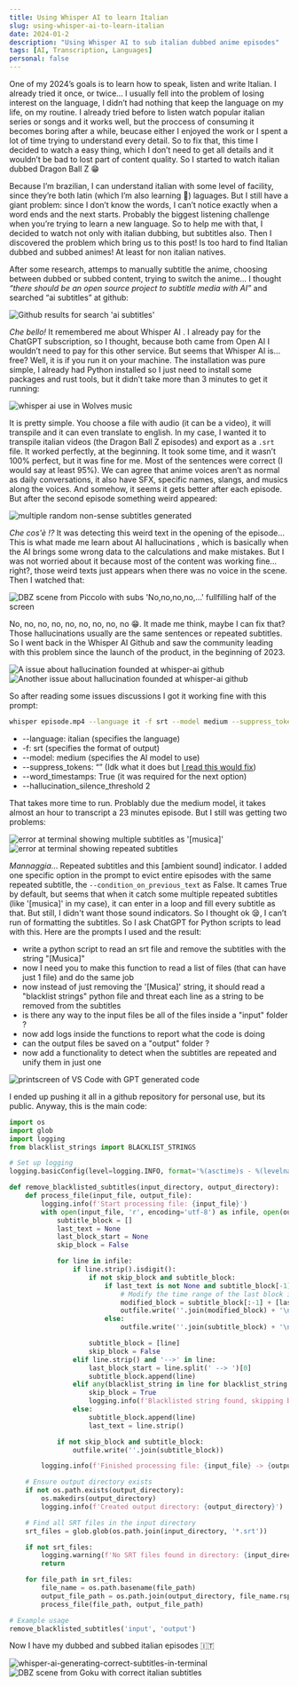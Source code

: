 ```yaml
---
title: Using Whisper AI to learn Italian
slug: using-whisper-ai-to-learn-italian
date: 2024-01-2
description: "Using Whisper AI to sub italian dubbed anime episodes"
tags: [AI, Transcription, Languages]
personal: false
---
```


<script lang="ts">
  import Image from '../components/Base/AppImage.svelte';
  import Link from '../components/Base/AppLink.svelte';
</script>

One of my 2024’s goals is to learn how to speak, listen and write Italian. I already tried it once, or twice… I usually fell into the problem of losing interest on the language, I didn’t had nothing that keep the language on my life, on my routine. I already tried before to listen watch popular italian series or songs and it works well, but the proccess of consuming it becomes boring after a while, beucase either I enjoyed the work or I spent a lot of time trying to understand every detail. So to fix that, this time I decided to watch a easy thing, which I don’t need to get all details and it wouldn’t be bad to lost part of content quality. So I started to watch italian dubbed Dragon Ball Z 😁

Because I’m brazilian, I can understand italian with some level of facility, since they’re both latin (which I’m also learning 👀) laguages. But I still have a giant problem: since I don’t know the words, I can’t notice exactly when a word ends and the next starts. Probably the biggest listening challenge when you’re trying to learn a new language. So to help me with that, I decided to watch not only with italian dubbing, but subtitles also. Then I discovered the problem which bring us to this post! Is too hard to find Italian dubbed and subbed animes! At least for non italian natives.

After some research, attemps to manually subtitle the anime, choosing between dubbed or subbed content, trying to switch the anime… I thought *“there should be an open source project to subtitle media with AI”* and searched “ai subtitles” at github:

<Image post="using-whisper-ai-to-learn-italian" img="github-search-results" alt="Github results for search 'ai subtitles'" maxHeight={754} maxWidth={604}/>

*Che bello!* It remembered me about <Link to="https://github.com/openai/whisper"> Whisper AI </Link>. I already pay for the ChatGPT subscription, so I thought, because both came from <Link to="https://openai.com/"> Open AI </Link> I wouldn’t need to pay for this other service. But seems that Whisper AI is… free? Well, it is if you run it on your machine. The installation was pure simple, I already had Python installed so I just need to install some packages and rust tools, but it didn’t take more than 3 minutes to get it running:

<Image post="using-whisper-ai-to-learn-italian" img="wolves-music-subtitles" alt="whisper ai use in Wolves music" maxHeight={152} maxWidth={700}/>

It is pretty simple. You choose a file with audio (it can be a video), it will transpile and it can even translate to english. In my case, I wanted it to transpile italian videos (the Dragon Ball Z episodes) and export as a `.srt` file. It worked perfectly, at the beginning. It took some time, and it wasn’t 100% perfect, but it was fine for me. Most of the sentences were correct (I would say at least 95%). We can agree that anime voices aren’t as normal as daily conversations, it also have SFX, specific names, slangs, and musics along the voices. And somehow, it seems it gets better after each episode. But after the second episode something weird appeared:

<Image post="using-whisper-ai-to-learn-italian" img="hallucination-problem" alt="multiple random non-sense subtitles generated" maxHeight={322} maxWidth={700}/>

*Che cos'è !?* It was detecting this weird text in the opening of the episode… This is what made me learn about <Link to="https://www.ibm.com/topics/ai-hallucinations"> AI hallucinations </Link>, which is basically when the AI brings some wrong data to the calculations and make mistakes. But I was not worried about it because most of the content was working fine... right?, those weird texts just appears when there was no voice in the scene. Then I watched that: 

<Image post="using-whisper-ai-to-learn-italian" img="piccolo-error" alt="DBZ scene from Piccolo with subs 'No,no,no,no,...' fullfilling half of the screen" maxHeight={445} maxWidth={700}/>

No, no, no, no, no, no, no, no, no 😁. It made me think, maybe I can fix that? Those hallucinations usually are the same sentences or repeated subtitles. So I went back in the Whisper AI Github and saw the community leading with this problem since the launch of the product, in the beginning of 2023. 

<Image post="using-whisper-ai-to-learn-italian" img="github-issues1" alt="A issue about hallucination founded at whisper-ai github" maxHeight={746} maxWidth={700}/>

<Image post="using-whisper-ai-to-learn-italian" img="github-issues2" alt="Another issue about hallucination founded at whisper-ai github" maxHeight={477} maxWidth={700}/>

So after reading some issues discussions I got it working fine with this prompt:

```bash
whisper episode.mp4 --language it -f srt --model medium --suppress_tokens "" --word_timestamps True --hallucination_silence_threshold 2
```

- --language: italian (specifies the language)
- -f: srt (specifies the format of output)
- --model: medium (specifies the AI model to use)
- --suppress_tokens: “” (Idk what it does but [I read this would fix](https://github.com/openai/whisper/discussions/928#discussioncomment-6291985))
- --word_timestamps: True (it was required for the next option)
- --hallucination_silence_threshold 2

That takes more time to run. Problably due the medium model, it takes almost an hour to transcript a 23 minutes episode. But I still was getting two problems:

<Image post="using-whisper-ai-to-learn-italian" img="musica-error" alt="error at terminal showing multiple subtitles as '[musica]'" maxHeight={962} maxWidth={620}/>

<Image post="using-whisper-ai-to-learn-italian" img="repeated-strings-error" alt="error at terminal showing repeated subtitles" maxHeight={326} maxWidth={700}/>

*Mannaggia*… Repeated subtitles and this [ambient sound] indicator. I added one specific option in the prompt to evict entire episodes with the same repeated subtitle, the `--condition_on_previous_text` as False. It cames True by default, but seems that when it catch some multiple repeated subtitles (like '[musica]' in my case), it can enter in a loop and fill every subtitle as that. But still, I didn't want those sound indicators. So I thought ok 😪, I can’t run of formatting the subtitles. So I ask ChatGPT for Python scripts to lead with this. Here are the prompts I used and the result:

- write a python script to read an srt file and remove the subtitles with the string "[Musica]"
- now I need you to make this function to read a list of files (that can have just 1 file) and do the same job
- now instead of just removing the '[Musica]' string, it should read a "blacklist strings" python file and threat each line as a string to be removed from the subtitles
- is there any way to the input files be all of the files inside a "input" folder ?
- now add logs inside the functions to report what the code is doing
- can the output files be saved on a "output" folder ?
- now add a functionality to detect when the subtitles are repeated and unify them in just one

<Image post="using-whisper-ai-to-learn-italian" img="gpt-python-code" alt="printscreen of VS Code with GPT generated code" maxHeight={384} maxWidth={700}/>

I ended up pushing it all in a <Link to="https://github.com/httpassoca/srtFormatter"> github repository </Link> for personal use, but its public. Anyway, this is the main code:

```python
import os
import glob
import logging
from blacklist_strings import BLACKLIST_STRINGS

# Set up logging
logging.basicConfig(level=logging.INFO, format='%(asctime)s - %(levelname)s - %(message)s')

def remove_blacklisted_subtitles(input_directory, output_directory):
    def process_file(input_file, output_file):
        logging.info(f'Start processing file: {input_file}')
        with open(input_file, 'r', encoding='utf-8') as infile, open(output_file, 'w', encoding='utf-8') as outfile:
            subtitle_block = []
            last_text = None
            last_block_start = None
            skip_block = False

            for line in infile:
                if line.strip().isdigit():
                    if not skip_block and subtitle_block:
                        if last_text is not None and subtitle_block[-1].strip() == last_text:
                            # Modify the time range of the last block instead of writing a new one
                            modified_block = subtitle_block[:-1] + [last_block_start + ' --> ' + subtitle_block[1].split(' --> ')[1]] + subtitle_block[-1:]
                            outfile.write(''.join(modified_block) + '\n')
                        else:
                            outfile.write(''.join(subtitle_block) + '\n')

                    subtitle_block = [line]
                    skip_block = False
                elif line.strip() and '-->' in line:
                    last_block_start = line.split(' --> ')[0]
                    subtitle_block.append(line)
                elif any(blacklist_string in line for blacklist_string in BLACKLIST_STRINGS):
                    skip_block = True
                    logging.info(f'Blacklisted string found, skipping block in file: {input_file}')
                else:
                    subtitle_block.append(line)
                    last_text = line.strip()

            if not skip_block and subtitle_block:
                outfile.write(''.join(subtitle_block))

        logging.info(f'Finished processing file: {input_file} -> {output_file}')

    # Ensure output directory exists
    if not os.path.exists(output_directory):
        os.makedirs(output_directory)
        logging.info(f'Created output directory: {output_directory}')

    # Find all SRT files in the input directory
    srt_files = glob.glob(os.path.join(input_directory, '*.srt'))

    if not srt_files:
        logging.warning(f'No SRT files found in directory: {input_directory}')
        return

    for file_path in srt_files:
        file_name = os.path.basename(file_path)
        output_file_path = os.path.join(output_directory, file_name.rsplit('.', 1)[0] + '.srt')
        process_file(file_path, output_file_path)

# Example usage
remove_blacklisted_subtitles('input', 'output')
```

Now I have my dubbed and subbed italian episodes 🇮🇹


<Image post="using-whisper-ai-to-learn-italian" img="whisper-working-terminal" alt="whisper-ai-generating-correct-subtitles-in-terminal" maxHeight={444} maxWidth={700}/>

<Image post="using-whisper-ai-to-learn-italian" img="goku-sei-finito" alt="DBZ scene from Goku with correct italian subtitles" maxHeight={392} maxWidth={700}/>

